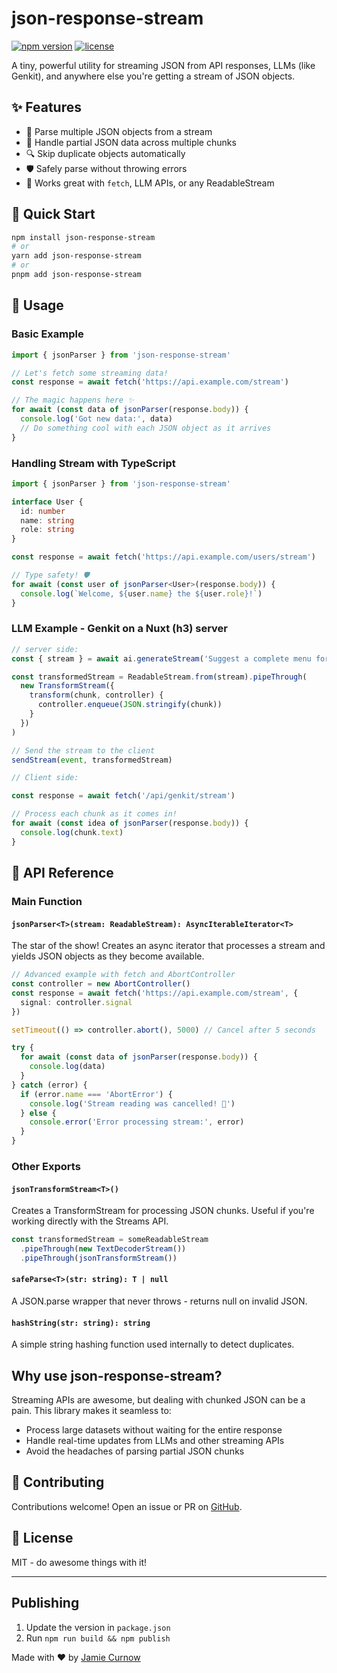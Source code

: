 # json-response-stream

[![npm version](https://img.shields.io/npm/v/json-response-stream.svg)](https://www.npmjs.com/package/json-response-stream)
[![license](https://img.shields.io/npm/l/json-response-stream.svg)](https://github.com/JamieCurnow/json-response-stream/blob/main/LICENSE)

A tiny, powerful utility for streaming JSON from API responses, LLMs (like Genkit), and anywhere else you're getting a stream of JSON objects.

## ✨ Features

- 🧩 Parse multiple JSON objects from a stream
- 🔄 Handle partial JSON data across multiple chunks
- 🔍 Skip duplicate objects automatically
- 🛡️ Safely parse without throwing errors
- 🧵 Works great with `fetch`, LLM APIs, or any ReadableStream

## 🚀 Quick Start

```bash
npm install json-response-stream
# or
yarn add json-response-stream
# or
pnpm add json-response-stream
```

## 🌟 Usage

### Basic Example

```typescript
import { jsonParser } from 'json-response-stream'

// Let's fetch some streaming data!
const response = await fetch('https://api.example.com/stream')

// The magic happens here ✨
for await (const data of jsonParser(response.body)) {
  console.log('Got new data:', data)
  // Do something cool with each JSON object as it arrives
}
```

### Handling Stream with TypeScript

```typescript
import { jsonParser } from 'json-response-stream'

interface User {
  id: number
  name: string
  role: string
}

const response = await fetch('https://api.example.com/users/stream')

// Type safety! 🛡️
for await (const user of jsonParser<User>(response.body)) {
  console.log(`Welcome, ${user.name} the ${user.role}!`)
}
```

### LLM Example - Genkit on a Nuxt (h3) server

```typescript
// server side:
const { stream } = await ai.generateStream('Suggest a complete menu for a pirate themed restaurant.')

const transformedStream = ReadableStream.from(stream).pipeThrough(
  new TransformStream({
    transform(chunk, controller) {
      controller.enqueue(JSON.stringify(chunk))
    }
  })
)

// Send the stream to the client
sendStream(event, transformedStream)

// Client side:

const response = await fetch('/api/genkit/stream')

// Process each chunk as it comes in!
for await (const idea of jsonParser(response.body)) {
  console.log(chunk.text)
}
```

## 🧰 API Reference

### Main Function

#### `jsonParser<T>(stream: ReadableStream): AsyncIterableIterator<T>`

The star of the show! Creates an async iterator that processes a stream and yields JSON objects as they become available.

```typescript
// Advanced example with fetch and AbortController
const controller = new AbortController()
const response = await fetch('https://api.example.com/stream', {
  signal: controller.signal
})

setTimeout(() => controller.abort(), 5000) // Cancel after 5 seconds

try {
  for await (const data of jsonParser(response.body)) {
    console.log(data)
  }
} catch (error) {
  if (error.name === 'AbortError') {
    console.log('Stream reading was cancelled! 🛑')
  } else {
    console.error('Error processing stream:', error)
  }
}
```

### Other Exports

#### `jsonTransformStream<T>()`

Creates a TransformStream for processing JSON chunks. Useful if you're working directly with the Streams API.

```typescript
const transformedStream = someReadableStream
  .pipeThrough(new TextDecoderStream())
  .pipeThrough(jsonTransformStream())
```

#### `safeParse<T>(str: string): T | null`

A JSON.parse wrapper that never throws - returns null on invalid JSON.

#### `hashString(str: string): string`

A simple string hashing function used internally to detect duplicates.

## Why use json-response-stream?

Streaming APIs are awesome, but dealing with chunked JSON can be a pain. This library makes it seamless to:

- Process large datasets without waiting for the entire response
- Handle real-time updates from LLMs and other streaming APIs
- Avoid the headaches of parsing partial JSON chunks

## 🙌 Contributing

Contributions welcome! Open an issue or PR on [GitHub](https://github.com/JamieCurnow/json-response-stream).

## 📄 License

MIT - do awesome things with it!

---

## Publishing

1. Update the version in `package.json`
2. Run
   `npm run build && npm publish`

Made with ❤️ by [Jamie Curnow](https://github.com/JamieCurnow)
